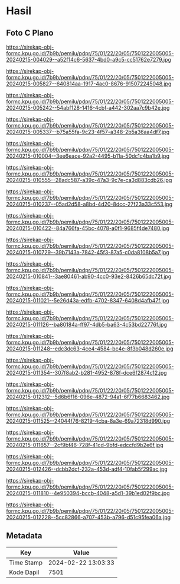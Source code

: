 # Hasil

## Foto C Plano

https://sirekap-obj-formc.kpu.go.id/7b9b/pemilu/pdpr/75/01/22/20/05/7501222005005-20240215-004029--a52f14c6-5637-4bd0-a9c5-cc51762e7279.jpg

https://sirekap-obj-formc.kpu.go.id/7b9b/pemilu/pdpr/75/01/22/20/05/7501222005005-20240215-005827--640814aa-1917-4ac0-8676-915072245048.jpg

https://sirekap-obj-formc.kpu.go.id/7b9b/pemilu/pdpr/75/01/22/20/05/7501222005005-20240215-005242--54abf128-1416-4cbf-a442-302aa7c9b42e.jpg

https://sirekap-obj-formc.kpu.go.id/7b9b/pemilu/pdpr/75/01/22/20/05/7501222005005-20240215-005337--b75a55fa-9c23-4f57-a348-2b5a36aa4df7.jpg

https://sirekap-obj-formc.kpu.go.id/7b9b/pemilu/pdpr/75/01/22/20/05/7501222005005-20240215-010004--3ee6eace-92a2-4495-b11a-50dc1c4ba1b9.jpg

https://sirekap-obj-formc.kpu.go.id/7b9b/pemilu/pdpr/75/01/22/20/05/7501222005005-20240215-010555--28adc587-a39c-47a3-9c7e-ca3d883cdb26.jpg

https://sirekap-obj-formc.kpu.go.id/7b9b/pemilu/pdpr/75/01/22/20/05/7501222005005-20240215-010237--05ad2d58-a8bd-4d20-8dcc-27f23a33c553.jpg

https://sirekap-obj-formc.kpu.go.id/7b9b/pemilu/pdpr/75/01/22/20/05/7501222005005-20240215-010422--84a766fa-45bc-4078-a0f1-9685f4de7480.jpg

https://sirekap-obj-formc.kpu.go.id/7b9b/pemilu/pdpr/75/01/22/20/05/7501222005005-20240215-010729--39b7143a-7842-45f3-87a5-c0da8108b5a7.jpg

https://sirekap-obj-formc.kpu.go.id/7b9b/pemilu/pdpr/75/01/22/20/05/7501222005005-20240215-010841--3ae80461-ab90-4cc0-93e2-8426b65dc72f.jpg

https://sirekap-obj-formc.kpu.go.id/7b9b/pemilu/pdpr/75/01/22/20/05/7501222005005-20240215-011021--5e26d43a-edfb-4702-8347-6408d4afb47f.jpg

https://sirekap-obj-formc.kpu.go.id/7b9b/pemilu/pdpr/75/01/22/20/05/7501222005005-20240215-011126--ba80184a-ff97-4db5-ba63-4c53bd22776f.jpg

https://sirekap-obj-formc.kpu.go.id/7b9b/pemilu/pdpr/75/01/22/20/05/7501222005005-20240215-011248--edc3dc63-4ce4-4584-bc4e-8f3b048d260e.jpg

https://sirekap-obj-formc.kpu.go.id/7b9b/pemilu/pdpr/75/01/22/20/05/7501222005005-20240215-011354--307f8ab2-b281-4952-878f-dce6f2874c12.jpg

https://sirekap-obj-formc.kpu.go.id/7b9b/pemilu/pdpr/75/01/22/20/05/7501222005005-20240215-012312--5d6b6f16-096e-4872-94a1-6f77b6683462.jpg

https://sirekap-obj-formc.kpu.go.id/7b9b/pemilu/pdpr/75/01/22/20/05/7501222005005-20240215-011525--24044f76-8219-4cba-8a3e-69a72318d990.jpg

https://sirekap-obj-formc.kpu.go.id/7b9b/pemilu/pdpr/75/01/22/20/05/7501222005005-20240215-011657--2cf9bf46-728f-41cd-9bfd-edccfd9b2e6f.jpg

https://sirekap-obj-formc.kpu.go.id/7b9b/pemilu/pdpr/75/01/22/20/05/7501222005005-20240215-012426--dcbb2dcf-232a-453d-adf4-10fab5f299ac.jpg

https://sirekap-obj-formc.kpu.go.id/7b9b/pemilu/pdpr/75/01/22/20/05/7501222005005-20240215-011810--4e950394-bccb-4048-a5d1-39b1ed02f9bc.jpg

https://sirekap-obj-formc.kpu.go.id/7b9b/pemilu/pdpr/75/01/22/20/05/7501222005005-20240215-012228--5cc82866-a707-453b-a796-d51c95fea06a.jpg


## Metadata

| Key        | Value               |
| ---------- | ------------------- |
| Time Stamp | 2024-02-22 13:03:33 |
| Kode Dapil | 7501                |



